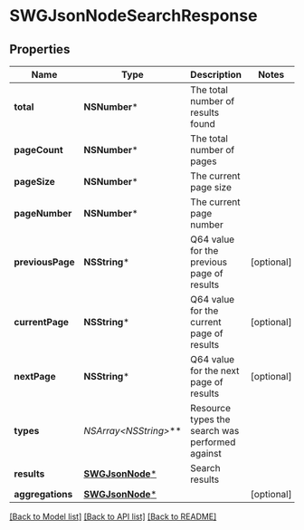 # SWGJsonNodeSearchResponse

## Properties
Name | Type | Description | Notes
------------ | ------------- | ------------- | -------------
**total** | **NSNumber*** | The total number of results found | 
**pageCount** | **NSNumber*** | The total number of pages | 
**pageSize** | **NSNumber*** | The current page size | 
**pageNumber** | **NSNumber*** | The current page number | 
**previousPage** | **NSString*** | Q64 value for the previous page of results | [optional] 
**currentPage** | **NSString*** | Q64 value for the current page of results | [optional] 
**nextPage** | **NSString*** | Q64 value for the next page of results | [optional] 
**types** | **NSArray&lt;NSString*&gt;*** | Resource types the search was performed against | 
**results** | [**SWGJsonNode***](SWGJsonNode.md) | Search results | 
**aggregations** | [**SWGJsonNode***](SWGJsonNode.md) |  | [optional] 

[[Back to Model list]](../README.md#documentation-for-models) [[Back to API list]](../README.md#documentation-for-api-endpoints) [[Back to README]](../README.md)


